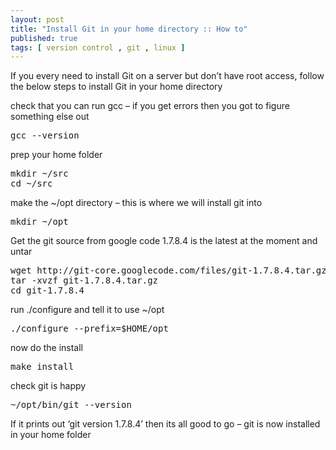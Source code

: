 ```yaml
--- 
layout: post
title: "Install Git in your home directory :: How to"
published: true
tags: [ version control , git , linux ]
---
```

<p>If you every need to install Git on a server but don&rsquo;t have root access, follow the below steps to install Git in your home directory</p>

<p>check that you can run gcc &ndash; if you get errors then you got to figure something else out</p>

<div class="CodeRay">
  <div class="code"><pre>gcc --version</pre></div>
</div>


<p>prep your home folder</p>

<div class="CodeRay">
  <div class="code"><pre>mkdir ~/src
cd ~/src</pre></div>
</div>


<p>make the ~/opt directory &ndash; this is where we will install git into</p>

<div class="CodeRay">
  <div class="code"><pre>mkdir ~/opt</pre></div>
</div>


<p>Get the git source from google code 1.7.8.4 is the latest at the moment and untar</p>

<div class="CodeRay">
  <div class="code"><pre>wget http://git-core.googlecode.com/files/git-1.7.8.4.tar.gz
tar -xvzf git-1.7.8.4.tar.gz
cd git-1.7.8.4</pre></div>
</div>


<p>run ./configure and tell it to use ~/opt</p>

<div class="CodeRay">
  <div class="code"><pre>./configure --prefix=$HOME/opt</pre></div>
</div>


<p>now do the install</p>

<div class="CodeRay">
  <div class="code"><pre>make install</pre></div>
</div>


<p>check git is happy</p>

<div class="CodeRay">
  <div class="code"><pre>~/opt/bin/git --version</pre></div>
</div>


<p>If it prints out &lsquo;git version 1.7.8.4&rsquo; then its all good to go &ndash; git is now installed in your home folder</p>
